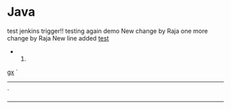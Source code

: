 # Java
test jenkins trigger!!
testing again
demo
New change by Raja
one more change by Raja 
New line added
[test](google.com)
* 1.
[gx](SAFSDF)
`
***
`
***
